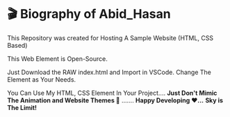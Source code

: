 # 🎬 Biography of Abid_Hasan 
This Repository was created for Hosting A Sample Website (HTML, CSS Based) 

This Web Element is Open-Source. 

Just Download the RAW index.html and Import in VSCode. Change The Element as Your Needs.

You Can Use My HTML, CSS Element In Your Project.... **Just Don't Mimic The Animation and Website Themes 🔪** .......
**Happy Developing ♥️...**
**Sky is The Limit!**
